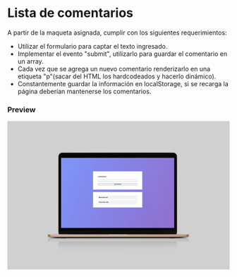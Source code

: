 
# Lista de comentarios

A partir de la maqueta asignada, cumplir con los siguientes requerimientos:

- Utilizar el formulario para captar el texto ingresado.
- Implementar el evento "submit", utilizarlo para guardar el comentario en un array.
- Cada vez que se agrega un nuevo comentario renderizarlo en una etiqueta "p"(sacar del HTML los hardcodeados y hacerlo dinámico).
- Constantemente guardar la información en localStorage, si se recarga la página deberían mantenerse los comentarios.

### Preview
![Preview](https://github.com/soymilidev/FE-II/blob/main/C14/C14-Mesa/img/img-form.png)
